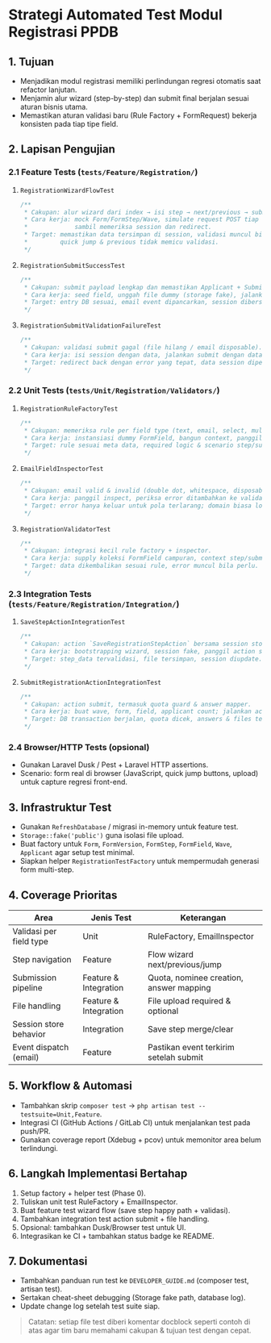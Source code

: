 # Strategi Automated Test Modul Registrasi PPDB

## 1. Tujuan
- Menjadikan modul registrasi memiliki perlindungan regresi otomatis saat refactor lanjutan.
- Menjamin alur wizard (step-by-step) dan submit final berjalan sesuai aturan bisnis utama.
- Memastikan aturan validasi baru (Rule Factory + FormRequest) bekerja konsisten pada tiap tipe field.

## 2. Lapisan Pengujian

### 2.1 Feature Tests (`tests/Feature/Registration/`)
1. `RegistrationWizardFlowTest`
   ```php
   /**
    * Cakupan: alur wizard dari index → isi step → next/previous → submit.
    * Cara kerja: mock Form/FormStep/Wave, simulate request POST tiap step
    *             sambil memeriksa session dan redirect.
    * Target: memastikan data tersimpan di session, validasi muncul bila tak sesuai,
    *         quick jump & previous tidak memicu validasi.
    */
   ```
2. `RegistrationSubmitSuccessTest`
   ```php
   /**
    * Cakupan: submit payload lengkap dan memastikan Applicant + Submission tercipta.
    * Cara kerja: seed field, unggah file dummy (storage fake), jalankan POST submit.
    * Target: entry DB sesuai, email event dipancarkan, session dibersihkan.
    */
   ```
3. `RegistrationSubmitValidationFailureTest`
   ```php
   /**
    * Cakupan: validasi submit gagal (file hilang / email disposable).
    * Cara kerja: isi session dengan data, jalankan submit dengan data invalid.
    * Target: redirect back dengan error yang tepat, data session dipertahankan.
    */
   ```

### 2.2 Unit Tests (`tests/Unit/Registration/Validators/`)
1. `RegistrationRuleFactoryTest`
   ```php
   /**
    * Cakupan: memeriksa rule per field type (text, email, select, multi_select, file, image, radio, boolean).
    * Cara kerja: instansiasi dummy FormField, bangun context, panggil factory, assert rules & messages.
    * Target: rule sesuai meta data, required logic & scenario step/submit sesuai.
    */
   ```
2. `EmailFieldInspectorTest`
   ```php
   /**
    * Cakupan: email valid & invalid (double dot, whitespace, disposable domain).
    * Cara kerja: panggil inspect, periksa error ditambahkan ke validator.
    * Target: error hanya keluar untuk pola terlarang; domain biasa lolos.
    */
   ```
3. `RegistrationValidatorTest`
   ```php
   /**
    * Cakupan: integrasi kecil rule factory + inspector.
    * Cara kerja: supply koleksi FormField campuran, context step/submit, cek data tervalidasi.
    * Target: data dikembalikan sesuai rule, error muncul bila perlu.
    */
   ```

### 2.3 Integration Tests (`tests/Feature/Registration/Integration/`)
1. `SaveStepActionIntegrationTest`
   ```php
   /**
    * Cakupan: action `SaveRegistrationStepAction` bersama session store.
    * Cara kerja: bootstrapping wizard, session fake, panggil action secara langsung.
    * Target: step_data tervalidasi, file tersimpan, session diupdate.
    */
   ```
2. `SubmitRegistrationActionIntegrationTest`
   ```php
   /**
    * Cakupan: action submit, termasuk quota guard & answer mapper.
    * Cara kerja: buat wave, form, field, applicant count; jalankan action.
    * Target: DB transaction berjalan, quota dicek, answers & files tercatat.
    */
   ```

### 2.4 Browser/HTTP Tests (opsional)
- Gunakan Laravel Dusk / Pest + Laravel HTTP assertions.
- Scenario: form real di browser (JavaScript, quick jump buttons, upload) untuk capture regresi front-end.

## 3. Infrastruktur Test
- Gunakan `RefreshDatabase` / migrasi in-memory untuk feature test.
- `Storage::fake('public')` guna isolasi file upload.
- Buat factory untuk `Form`, `FormVersion`, `FormStep`, `FormField`, `Wave`, `Applicant` agar setup test minimal.
- Siapkan helper `RegistrationTestFactory` untuk mempermudah generasi form multi-step.

## 4. Coverage Prioritas
| Area                        | Jenis Test              | Keterangan                                |
|-----------------------------|-------------------------|--------------------------------------------|
| Validasi per field type     | Unit                    | RuleFactory, EmailInspector                 |
| Step navigation             | Feature                 | Flow wizard next/previous/jump             |
| Submission pipeline         | Feature & Integration   | Quota, nominee creation, answer mapping    |
| File handling               | Feature & Integration   | File upload required & optional            |
| Session store behavior      | Integration             | Save step merge/clear                      |
| Event dispatch (email)      | Feature                 | Pastikan event terkirim setelah submit     |

## 5. Workflow & Automasi
- Tambahkan skrip `composer test` → `php artisan test --testsuite=Unit,Feature`.
- Integrasi CI (GitHub Actions / GitLab CI) untuk menjalankan test pada push/PR.
- Gunakan coverage report (Xdebug + pcov) untuk memonitor area belum terlindungi.

## 6. Langkah Implementasi Bertahap
1. Setup factory + helper test (Phase 0).
2. Tuliskan unit test RuleFactory + EmailInspector.
3. Buat feature test wizard flow (save step happy path + validasi).
4. Tambahkan integration test action submit + file handling.
5. Opsional: tambahkan Dusk/Browser test untuk UI.
6. Integrasikan ke CI + tambahkan status badge ke README.

## 7. Dokumentasi
- Tambahkan panduan run test ke `DEVELOPER_GUIDE.md` (composer test, artisan test).
- Sertakan cheat-sheet debugging (Storage fake path, database log).
- Update change log setelah test suite siap.

> Catatan: setiap file test diberi komentar docblock seperti contoh di atas agar tim baru memahami cakupan & tujuan test dengan cepat.
